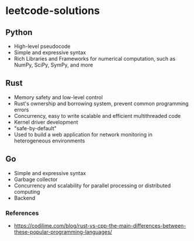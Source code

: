 # leetcode-solutions

## Python
- High-level pseudocode
- Simple and expressive syntax 
- Rich Libraries and Frameworks for numerical computation, such as NumPy, SciPy, SymPy, and more

## Rust
- Memory safety and low-level control
- Rust's ownership and borrowing system, prevent common programming errors
- Concurrency, easy to write scalable and efficient multithreaded code
- Kernel driver development
- "safe-by-default"
- Used to build a web application for network monitoring in heterogeneous environments

## Go
- Simple and expressive syntax
- Garbage collector
- Concurrency and scalability for parallel processing or distributed computing
- Backend

### References
- https://codilime.com/blog/rust-vs-cpp-the-main-differences-between-these-popular-programming-languages/


